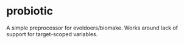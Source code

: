 # probiotic
A simple preprocessor for evoldoers/biomake. Works around lack of support for target-scoped variables.
